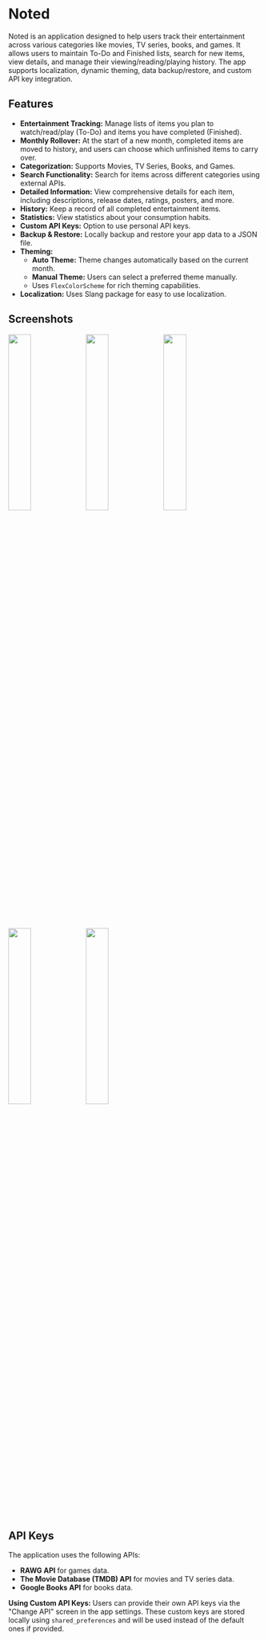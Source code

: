 # Noted

Noted is an application designed to help users track their entertainment across various categories like movies, TV series, books, and games. It allows users to maintain To-Do and Finished lists, search for new items, view details, and manage their viewing/reading/playing history. The app supports localization, dynamic theming, data backup/restore, and custom API key integration.

## Features

*   **Entertainment Tracking:** Manage lists of items you plan to watch/read/play (To-Do) and items you have completed (Finished).
*   **Monthly Rollover:** At the start of a new month, completed items are moved to history, and users can choose which unfinished items to carry over.
*   **Categorization:** Supports Movies, TV Series, Books, and Games.
*   **Search Functionality:** Search for items across different categories using external APIs.
*   **Detailed Information:** View comprehensive details for each item, including descriptions, release dates, ratings, posters, and more.
*   **History:** Keep a record of all completed entertainment items.
*   **Statistics:** View statistics about your consumption habits.
*   **Custom API Keys:** Option to use personal API keys.
*   **Backup & Restore:** Locally backup and restore your app data to a JSON file.
*   **Theming:**
    *   **Auto Theme:** Theme changes automatically based on the current month.
    *   **Manual Theme:** Users can select a preferred theme manually.
    *   Uses `FlexColorScheme` for rich theming capabilities.
*   **Localization:** Uses Slang package for easy to use localization.

## Screenshots

<p float="left">
<img src="https://github.com/user-attachments/assets/d31e6a87-9f18-4e14-ae26-013d9ffbd3cb" width="30%"/>
<img src="https://github.com/user-attachments/assets/11cf5d74-6c8c-411f-ad25-2730960891f1" width="30%"/>
<img src="https://github.com/user-attachments/assets/35fc8aef-c70c-47c5-a661-f424d5d77b96" width="30%"/>
   </p>
   <p float="left">
<img src="https://github.com/user-attachments/assets/b5a85f26-9cae-433e-8724-d883de2cf3c0" width="30%"/>
<img src="https://github.com/user-attachments/assets/42e3a096-0544-4aa0-a658-aa5857a27362" width="30%"/
   </p>


## API Keys

The application uses the following APIs:
*   **RAWG API** for games data.
*   **The Movie Database (TMDB) API** for movies and TV series data.
*   **Google Books API** for books data.

**Using Custom API Keys:**
Users can provide their own API keys via the "Change API" screen in the app settings. These custom keys are stored locally using `shared_preferences` and will be used instead of the default ones if provided.
